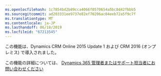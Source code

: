 ```yaml
---
ms.openlocfilehash: 1c7854bd2b89cca4066f0570654a5bc8d42fbbb5
ms.sourcegitcommit: ad203331ee9737e82ef70206ac04eeb72a5f9c7f
ms.translationtype: MT
ms.contentlocale: ja-JP
ms.lasthandoff: 06/18/2019
ms.locfileid: "67213545"
---
```

この機能は、Dynamics CRM Online 2015 Update 1 および CRM 2016 (オンプレミス) で導入されました。  
  
 この機能の詳細については、 [Dynamics 365 管理者またはサポート担当者にお問い合わせください](../basics/find-administrator-support.md)